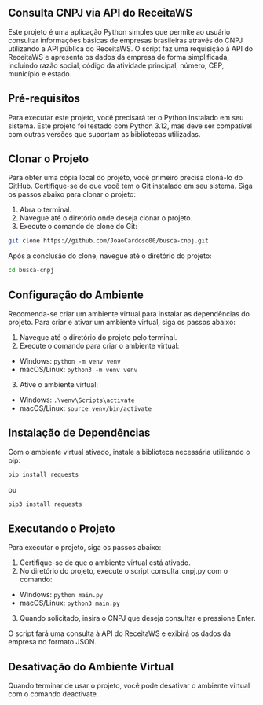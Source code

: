 ## Consulta CNPJ via API do ReceitaWS
Este projeto é uma aplicação Python simples que permite ao usuário consultar informações básicas de empresas brasileiras através do CNPJ utilizando a API pública do ReceitaWS. O script faz uma requisição à API do ReceitaWS e apresenta os dados da empresa de forma simplificada, incluindo razão social, código da atividade principal, número, CEP, município e estado.

## Pré-requisitos
Para executar este projeto, você precisará ter o Python instalado em seu sistema. Este projeto foi testado com Python 3.12, mas deve ser compatível com outras versões que suportam as bibliotecas utilizadas.

## Clonar o Projeto
Para obter uma cópia local do projeto, você primeiro precisa cloná-lo do GitHub. Certifique-se de que você tem o Git instalado em seu sistema. Siga os passos abaixo para clonar o projeto:

1. Abra o terminal.
2. Navegue até o diretório onde deseja clonar o projeto.
3. Execute o comando de clone do Git:

```bash
git clone https://github.com/JoaoCardoso00/busca-cnpj.git
```

Após a conclusão do clone, navegue até o diretório do projeto:

```bash
cd busca-cnpj
```

## Configuração do Ambiente
Recomenda-se criar um ambiente virtual para instalar as dependências do projeto. Para criar e ativar um ambiente virtual, siga os passos abaixo:

1. Navegue até o diretório do projeto pelo terminal.
2. Execute o comando para criar o ambiente virtual:
 - Windows: `python -m venv venv`
 - macOS/Linux: `python3 -m venv venv`
3. Ative o ambiente virtual:
- Windows: `.\venv\Scripts\activate`
- macOS/Linux: `source venv/bin/activate`
## Instalação de Dependências
Com o ambiente virtual ativado, instale a biblioteca necessária utilizando o pip:

```bash
pip install requests
```
ou
```bash
pip3 install requests
```

## Executando o Projeto
Para executar o projeto, siga os passos abaixo:

1. Certifique-se de que o ambiente virtual está ativado.
2. No diretório do projeto, execute o script consulta_cnpj.py com o comando:
- Windows: `python main.py`
- macOS/Linux: `python3 main.py`
3. Quando solicitado, insira o CNPJ que deseja consultar e pressione Enter.

O script fará uma consulta à API do ReceitaWS e exibirá os dados da empresa no formato JSON.

## Desativação do Ambiente Virtual
Quando terminar de usar o projeto, você pode desativar o ambiente virtual com o comando deactivate.

